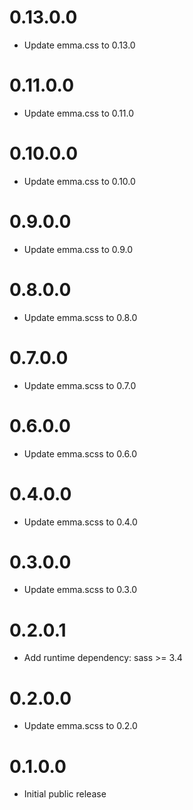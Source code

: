
# 0.13.0.0
* Update emma.css to 0.13.0

# 0.11.0.0
* Update emma.css to 0.11.0

# 0.10.0.0
* Update emma.css to 0.10.0

# 0.9.0.0
* Update emma.css to 0.9.0

# 0.8.0.0
* Update emma.scss to 0.8.0

# 0.7.0.0
* Update emma.scss to 0.7.0

# 0.6.0.0
* Update emma.scss to 0.6.0

# 0.4.0.0
* Update emma.scss to 0.4.0

# 0.3.0.0
* Update emma.scss to 0.3.0

# 0.2.0.1
* Add runtime dependency: sass >= 3.4

# 0.2.0.0
* Update emma.scss to 0.2.0

# 0.1.0.0
* Initial public release
